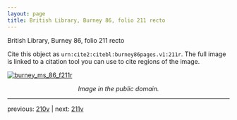 ```yaml
---
layout: page
title: British Library, Burney 86, folio 211 recto
---
```


British Library, Burney 86, folio 211 recto

Cite this object as `urn:cite2:citebl:burney86pages.v1:211r`.  The full image is linked to a citation tool you can use to cite regions of the image.

[![burney_ms_86_f211r](http://www.homermultitext.org/iipsrv?IIIF=/project/homer/pyramidal/deepzoom/citebl/burney86imgs/v1/burney_ms_86_f211r.tif/full/800,/0/default.jpg)](http://www.homermultitext.org/ict2/?urn=urn:cite2:citebl:burney86imgs.v1:burney_ms_86_f211r) 

<p style="text-align: center; font-style: italic;">Image in the public domain.</p>

---

previous: [210v](../210v/) | next: [211v](../211v/)